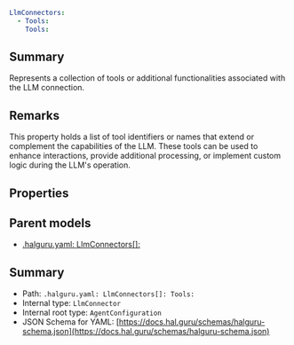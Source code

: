 <!--
title: Tools
version: 1.0.0+25fc8f082de2f56e87f65fbff9a2d27efdda0971
generated: true
date: 2025-04-06
node: This file is generated by the command-line program: `halguru manual --generate-docs`
-->


```yaml
LlmConnectors:
  - Tools:
    Tools:
```

## Summary

Represents a collection of tools or additional functionalities associated with the LLM connection.

## Remarks

This property holds a list of tool identifiers or names that extend or complement the capabilities
of the LLM. These tools can be used to enhance interactions, provide additional processing, or
implement custom logic during the LLM's operation.

## Properties


## Parent models

* [.halguru.yaml: LlmConnectors[]:]((halguru)-llmconnectors-list.md)
## Summary

* Path: `.halguru.yaml: LlmConnectors[]: Tools:`
* Internal type: `LlmConnector`
* Internal root type: `AgentConfiguration`
* JSON Schema for YAML: [https://docs.hal.guru/schemas/halguru-schema.json](https://docs.hal.guru/schemas/halguru-schema.json)
